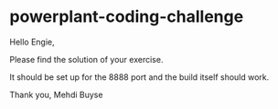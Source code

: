 # powerplant-coding-challenge

Hello Engie,

Please find the solution of your exercise.

It should be set up for the 8888 port and the build itself should work.

Thank you,
Mehdi Buyse
